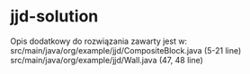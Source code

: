 # jjd-solution
Opis dodatkowy do rozwiązania zawarty jest w:
src/main/java/org/example/jjd/CompositeBlock.java (5-21 line)
src/main/java/org/example/jjd/Wall.java (47, 48 line)
